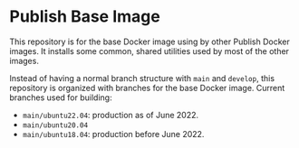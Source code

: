# Publish Base Image

This repository is for the base Docker image using by other Publish Docker
images. It installs some common, shared utilities used by most of the other
images.

Instead of having a normal branch structure with `main` and `develop`, this
repository is organized with branches for the base Docker image. Current
branches used for building:

- `main/ubuntu22.04`: production as of June 2022.
- `main/ubuntu20.04`
- `main/ubuntu18.04`: production before June 2022.
